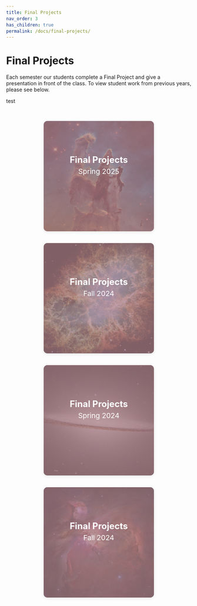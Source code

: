 ```yaml
---
title: Final Projects
nav_order: 3
has_children: true
permalink: /docs/final-projects/
---
```


# Final Projects

Each semester our students complete a Final Project and give a presentation in front of the class. To view student work from previous years, please see below.

test

<style>
    .tiles {
      display: grid;
      grid-template-columns: repeat(auto-fit, minmax(300px, 1fr));
      gap: 2rem;
      padding: 2rem;
      justify-items: center;
    }

    .tile {
      position: relative;
      width: 100%;
      max-width: 300px;
      height: 300px;
      border-radius: 10px;
      overflow: hidden;
      cursor: pointer;
      transition: all 0.3s ease;
      box-shadow: 0 2px 8px rgba(0,0,0,0.1);
    }

    .tile:hover {
      max-width: 320px;
      height: 320px;
      box-shadow: 0 6px 20px rgba(0,0,0,0.2);
    }

    .tile img {
      width: 100%;
      height: 100%;
      object-fit: cover;
      transition: filter 0.3s ease;
      filter: brightness(50%);
    }

    .tile:hover img {
      filter: brightness(100%);
    }

    .overlay {
      position: absolute;
      inset: 0;
      background-color: rgba(255, 192, 203, 0.5); /* pink */
      transition: opacity 0.3s ease;
      z-index: 1;
    }

    .tile:hover .overlay {
      opacity: 0;
    }

    .text {
      position: absolute;
      inset: 0;
      color: white;
      z-index: 2;
      display: flex;
      flex-direction: column;
      align-items: center;
      justify-content: center;
      padding: 1rem;
      text-align: center;
    }

    .title {
      font-size: 1.5rem;
      font-weight: bold;
      line-height: 1.2;
    }

    .year {
      font-size: 1.2rem;
      margin-top: 0.25rem;
    }

    .description {
      opacity: 0;
      transition: opacity 0.3s ease 0.1s;
      font-size: 1rem;
      margin-top: 1.2rem;
      max-width: 85%;
    }

    .tile:hover .description {
      opacity: 1;
    }

    @media (max-width: 700px) {
      .tile:hover {
        max-width: 100%;
        height: 320px;
      }
    }
</style>

<section class="tiles">
    <div class="tile">
        <img src="/assets/images/creation.png" alt="Pillars of Creation">
        <div class="overlay"></div>
        <div class="text">
            <div class="title">Final Projects</div>
            <div class="year">Spring 2025</div>
            <div class="description">Take a look at our most recent spring showcase.</div>
        </div>
    </div>
    <div class="tile">
      <img src="/assets/images/crab.jpg" alt="Crab Nebula">
      <div class="overlay"></div>
      <div class="text">
        <div class="title">Final Projects</div>
        <div class="year">Fall 2024</div>
        <div class="description">Amazing work from undergraduates!</div>
      </div>
    </div>
    <div class="tile">
      <img src="/assets/images/hat.jpg" alt="Sombrero Galaxy">
      <div class="overlay"></div>
      <div class="text">
        <div class="title">Final Projects</div>
        <div class="year">Spring 2024</div>
        <div class="description">Projects exploring data, science, and creativity.</div>
      </div>
    </div>
    <div class="tile">
      <img src="/assets/images/orion.jpg" alt="Galaxy 4">
      <div class="overlay"></div>
      <div class="text">
        <div class="title">Final Projects</div>
        <div class="year">Fall 2024</div>
        <div class="description">More amazing student work from our class.</div>
      </div>
    </div>

</section>